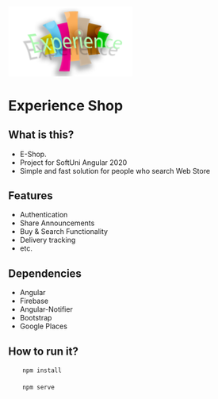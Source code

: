 
<img src="https://github.com/aleksandar9999a/experience-shop/blob/master/src/assets/images/logo.png" width="250" />

# Experience Shop


## What is this?
* E-Shop.
* Project for SoftUni Angular 2020
* Simple and fast solution for people who search Web Store

## Features
* Authentication
* Share Announcements
* Buy & Search Functionality
* Delivery tracking
* etc. 

## Dependencies
* Angular
* Firebase
* Angular-Notifier
* Bootstrap
* Google Places

## How to run it?

```bash
    npm install

    npm serve
```
